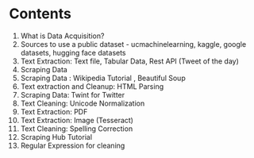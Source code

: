 # Contents

1. What is Data Acquisition?
2. Sources to use a public dataset - ucmachinelearning, kaggle, google datasets, hugging face datasets
6. Text Extraction: Text file, Tabular Data, Rest API (Tweet of the day)
3. Scraping Data
4. Scraping Data : Wikipedia Tutorial , Beautiful Soup
4. Text extraction and Cleanup: HTML Parsing
10. Scraping Data: Twint for Twitter
5. Text Cleaning: Unicode Normalization
6. Text Extraction: PDF
7. Text Extraction: Image (Tesseract)
8. Text Cleaning: Spelling Correction
9. Scraping Hub Tutorial
10. Regular Expression for cleaning
